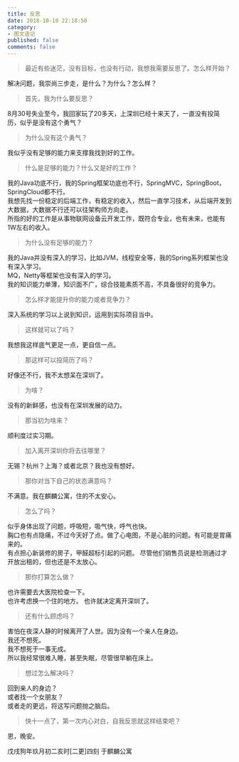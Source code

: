 ```yaml
---
title: 反思
date: 2018-10-10 22:18:50
category: 
- 图文语记
published: false
comments: false
---
```


> 最近有些迷茫，没有目标，也没有行动，我想我需要反思了。怎么样开始？  

解决问题，我崇尚三步走，是什么？为什么？怎么样？  

> 首先，我为什么要反思？  

8月30号失业至今，我回家玩了20多天，上深圳已经十来天了，一直没有投简历，似乎是没有这个勇气？  

> 为什么没有这个勇气？  

我似乎没有足够的能力来支撑我找到好的工作。

> 什么是足够的能力？什么又是好的工作？  

我的Java功底不行，我的Spring框架功底也不行，SpringMVC，SpringBoot，SpringCloud都不行。  
我想先找一份稳定的后端工作，有稳定的收入，然后一直学习技术，从后端开发到大数据，大数据不行还可以往架构师方向走。  
所指的好的工作是从事物联网设备云开发工作，既符合专业，也有未来，也能有1W左右的收入。  

> 为什么没有足够的能力？  

我的Java并没有深入的学习，比如JVM，线程安全等，我的Spring系列框架也没有深入学习。  
MQ，Netty等框架也没有深入的学习。  
我的知识能力单薄，知识面不广，综合技能素质不高，不具备很好的竞争力。

> 怎么样才能提升你的能力或者竞争力？

深入系统的学习以上说到知识，运用到实际项目当中。

> 这样就可以了吗？  

我想我这样底气更足一点，更自信一点。  

> 那这样可以投简历了吗？  

好像还不行，我不太想呆在深圳了。  

> 为啥？  

没有的新鲜感，也没有在深圳发展的动力。

> 那当初为啥来？  

顺利度过实习期。  

> 加入离开深圳你将去往哪里？  

无锡？杭州？上海？或者北京？我也没有想好。  

> 那你对当下自己的状态满意吗？  

不满意。我在麒麟公寓，住的不太安心。  

> 怎么了吗？  

似乎身体出现了问题，呼吸短，吸气快，呼气也快。  
胸口也有点隐痛，不过今天好了点。做了心电图，不是心脏的问题。有可能是胃痛来的。    
有点担心新装修的房子，甲醛超标引起的问题。
尽管他们销售员说是检测通过才开放出租的，但也还是不太放心。

> 那你打算怎么做？  

也许需要去大医院检查一下。  
也许考虑换一个住的地方。
也许就决定离开深圳了。  

> 还有什么顾虑吗？  

害怕在夜深人静的时候离开了人世。因为没有一个亲人在身边。  
我还不想死。  
我不想死于一事无成。  
所以我经常很难入睡，甚至失眠，尽管很早躺在床上。

> 想过怎么解决吗？  

回到亲人的身边？  
或者找一个女朋友？  
或者走的更远，将这写问题抛之脑后。  

> 快十一点了，第一次内心对白，自我反思就这样结束吧？

恩，晚安。

戊戌狗年玖月初二亥时[二更]四刻  于麒麟公寓  